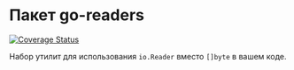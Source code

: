 # Пакет go-readers

[![Coverage Status](https://coveralls.io/repos/github/lubyshev/go-readers/badge.svg?branch=main)](https://coveralls.io/github/lubyshev/go-readers?branch=main)

Набор утилит для использования `io.Reader` вместо `[]byte` в вашем коде.
